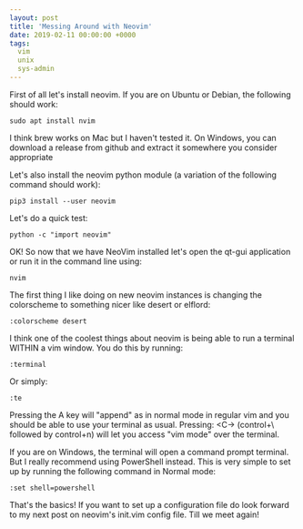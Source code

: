 ```yaml
---
layout: post
title: 'Messing Around with Neovim'
date: 2019-02-11 00:00:00 +0000
tags:
  vim
  unix
  sys-admin
---
```


First of all let's install neovim. If you are on Ubuntu or Debian, the following should work:

	sudo apt install nvim

I think brew works on Mac but I haven't tested it. On Windows, you can download a release from github and
extract it somewhere you consider appropriate

Let's also install the neovim python module (a variation of the following command should work):

	pip3 install --user neovim

Let's do a quick test:

	python -c "import neovim"

OK! So now that we have NeoVim installed let's open the qt-gui application or run it in the command line using:

	nvim

<!-- To install plugins
https://github.com/junegunn/vim-plug
https://linode.com/docs/tools-reference/tools/how-to-install-neovim-and-plugins-with-vim-plug/
-->

The first thing I like doing on new neovim instances is changing the colorscheme to something nicer like desert 
or elflord:

	:colorscheme desert

I think one of the coolest things about neovim is being able to run a terminal WITHIN a vim window. You do this by running:

	:terminal

Or simply:

	:te

Pressing the A key will "append" as in normal mode in regular vim and you should be able to use your terminal as 
usual. Pressing: <C-\> <C-n> (control+\ followed by control+n) will let you access "vim mode" over the terminal.

If you are on Windows, the terminal will open a command prompt terminal. But I really recommend using PowerShell instead.
This is very simple to set up by running the following command in Normal mode:

	:set shell=powershell

That's the basics! If you want to set up a configuration file do look forward to my next post on neovim's init.vim config file. Till we meet again!
	
<!--
There are more options below or in my .vimrc file. Let's come back to this
https://stackoverflow.com/questions/36108950/setting-up-powershell-as-vims-shell-command-does-not-seem-to-be-passed-correct
-->

